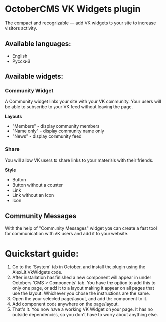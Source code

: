 
# OctoberCMS VK Widgets plugin

The compact and recognizable — add VK widgets to your site to increase visitors activity.

## Available languages:

- English
- Русский

## Available widgets:

### Community Widget

A Community widget links your site with your VK community. Your users will be able to subscribe to your VK feed without leaving the page.

**Layouts**

- "Members" - display community members
- "Name only" - display community name only
- "News" - display community feed

### Share

You will allow VK users to share links to your materials with their friends.

**Style**
- Button
- Button without a counter
- Link
- Link without an Icon
- Icon

## Community Messages

With the help of "Community Messages" widget you can create a fast tool for communication with VK users and add it to your website.

# Quickstart guide:

1. Go to the 'System' tab in October, and install the plugin using the AlexLit.VkWidgets code.
2. After installation has finished a new component will appear in under Octobers 'CMS > Components' tab. You have the option to add this to only one page, or add it to a layout making it appear on all pages that use the layout. Whichever you chose the instructions are the same.
3. Open the your selected page/layout, and add the component to it.
4. Add component code anywhere on the page/layout.
5. That's it. You now have a working VK Widget on your page. It has no outside dependencies, so you don't have to worry about anything else.